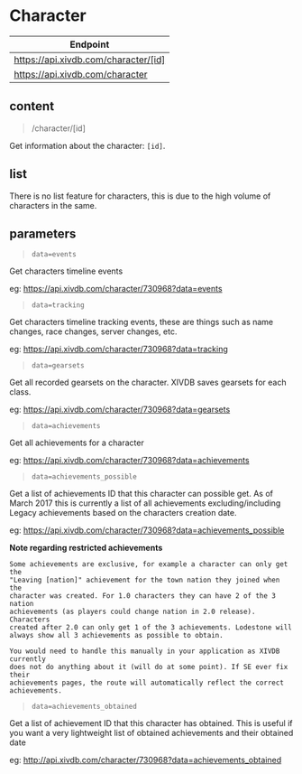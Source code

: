 # Character

|Endpoint|
|---|
|https://api.xivdb.com/character/[id]|
|https://api.xivdb.com/character|

## content

> /character/[id]

Get information about the character: `[id]`.

## list

There is no list feature for characters, this is due to the high volume of characters in the same.

## parameters

> `data=events`

Get characters timeline events

eg: https://api.xivdb.com/character/730968?data=events

> `data=tracking`

Get characters timeline tracking events, these are things such as name changes, race changes, server changes, etc.

eg: https://api.xivdb.com/character/730968?data=tracking

> `data=gearsets`

Get all recorded gearsets on the character. XIVDB saves gearsets for each class.

eg: https://api.xivdb.com/character/730968?data=gearsets

> `data=achievements`

Get all achievements for a character

eg: https://api.xivdb.com/character/730968?data=achievements

> `data=achievements_possible`

Get a list of achievements ID that this character can possible get. As of March 2017 this is currently a list of all achievements excluding/including Legacy achievements based on the characters creation date. 

eg: https://api.xivdb.com/character/730968?data=achievements_possible

**Note regarding restricted achievements**
```
Some achievements are exclusive, for example a character can only get the 
"Leaving [nation]" achievement for the town nation they joined when the 
character was created. For 1.0 characters they can have 2 of the 3 nation 
achievements (as players could change nation in 2.0 release). Characters 
created after 2.0 can only get 1 of the 3 achievements. Lodestone will 
always show all 3 achievements as possible to obtain.

You would need to handle this manually in your application as XIVDB currently 
does not do anything about it (will do at some point). If SE ever fix their 
achievements pages, the route will automatically reflect the correct achievements.
```


> `data=achievements_obtained`

Get a list of achievement ID that this character has obtained. This is useful if you want a very lightweight list of obtained achievements and their obtained date

eg: http://api.xivdb.com/character/730968?data=achievements_obtained

